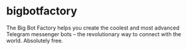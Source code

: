 # bigbotfactory
The Big Bot Factory helps you create the coolest and most advanced Telegram messenger bots – the revolutionary way to connect with the world. Absolutely free.
